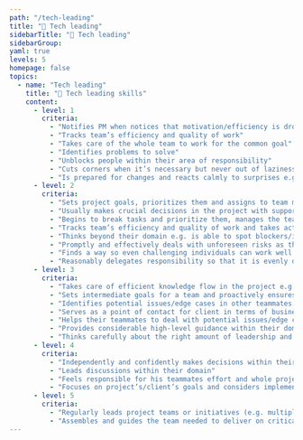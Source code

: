 ```yaml
---
path: "/tech-leading"
title: "🔧 Tech leading"
sidebarTitle: "🔧 Tech leading"
sidebarGroup:
yaml: true
levels: 5
homepage: false
topics:
  - name: "Tech leading"
    title: "🔧 Tech leading skills"
    content:
      - level: 1
        criteria:
          - "Notifies PM when notices that motivation/efficiency is dropping somewhere in the team"
          - "Tracks team’s efficiency and quality of work"
          - "Takes care of the whole team to work for the common goal"
          - "Identifies problems to solve"
          - "Unblocks people within their area of responsibility"
          - "Cuts corners when it’s necessary but never out of laziness"
          - "Is prepared for changes and reacts calmly to surprises e.g. easily handles changes in project’s specification or unforeseen team member’s absence"
      - level: 2
        criteria:
          - "Sets project goals, prioritizes them and assigns to team members with support other leaders/experts"
          - "Usually makes crucial decisions in the project with support of other leaders/experts"
          - "Begins to break tasks and prioritize them, manages the teammates work by themselves"
          - "Tracks team’s efficiency and quality of work and takes actions when notices any issue with these"
          - "Thinks beyond their domain e.g. is able to spot blockers/issues outside their area of responsibility"
          - "Promptly and effectively deals with unforeseen risks as they arise"
          - "Finds a way so even challenging individuals can work well in a team environment"
          - "Reasonably delegates responsibility so that it is evenly distributed among whole team e.g. identifies areas of overlap where work can be shared, and conversely, find areas that are not getting enough attention and directs resources toward it"
      - level: 3
        criteria:
          - "Takes care of efficient knowledge flow in the project e.g. pays attention to efficient communication and documentation within project making sure knowledge of critical systems is not concentrated in one or two minds"
          - "Sets intermediate goals for a team and proactively ensures that these are hit within expected timeframe, even if plans need to be changed to do so e.g. takes care of core features to be delivered on time in stress-free manner rather than all features in a batch the day before release"
          - "Identifies potential issues/edge cases in other teammates’ work"
          - "Serves as a point of contact for client in terms of business related stuff"
          - "Helps their teammates to deal with potential issues/edge cases within and outside their area of work e.g. BE dev who is a leader is able to foresee problems in FE dev’s task and helps FE dev to solve the issue"
          - "Provides considerable high-level guidance within their domain across the team"
          - "Thinks carefully about the right amount of leadership and is able to delegate reasonably so that other teammates can take opportunity to grow"
      - level: 4
        criteria:
          - "Independently and confidently makes decisions within their domain in the project (e.g. developer makes decision on app’s architecture etc.)"
          - "Leads discussions within their domain"
          - "Feels responsible for his teammates effort and whole project’s success"
          - "Focuses on project’s/client’s goals and considers implementation in terms of project’s business value e.g. finds creative workarounds to technical constraints by suggesting alternative product formulations that are less technically demanding"
      - level: 5
        criteria:
          - "Regularly leads project teams or initiatives (e.g. multiple projects)"
          - "Assembles and guides the team needed to deliver on critical company-level goals e.g. przechodzimy na nowy język i jesteś liderem, który prowadzi inicjatywę przejścia/nauki nowego języka"
---
```

